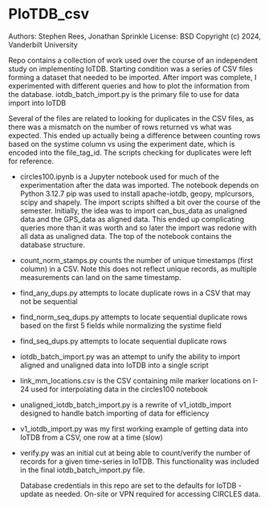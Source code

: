 # PIoTDB_csv
Authors: Stephen Rees, Jonathan Sprinkle
License: BSD Copyright (c) 2024, Vanderbilt University

Repo contains a collection of work used over the course of an independent study on implementing IoTDB.
Starting condition was a series of CSV files forming a dataset that needed to be imported. After import was
complete, I experimented with different queries and how to plot the information from the database.
iotdb_batch_import.py is the primary file to use for data import into IoTDB

Several of the files are related to looking for duplicates in the CSV files, as there was a mismatch on the
number of rows returned vs what was expected. This ended up actually being a difference between counting rows
based on the systime column vs using the experiment date, which is encoded into the file_tag_id. The scripts
checking for duplicates were left for reference.

* circles100.ipynb is a Jupyter notebook used for much of the experimentation after the data was imported. The 
notebook depends on Python 3.12.7 pip was used to install apache-iotdb, geopy, mplcursors, scipy and shapely.
The import scripts shifted a bit over the course of the semester. Initially, the idea was to import can_bus_data
as unaligned data and the GPS_data as aligned data. This ended up complicating queries more than it was worth
and so later the import was redone with all data as unaligned data. The top of the notebook contains the
database structure.

* count_norm_stamps.py counts the number of unique timestamps (first column) in a CSV. Note this does not reflect unique
records, as multiple measurements can land on the same timestamp.

* find_any_dups.py attempts to locate duplicate rows in a CSV that may not be sequential
* find_norm_seq_dups.py attempts to locate sequential duplicate rows based on the first 5 fields while normalizing the systime field
* find_seq_dups.py attempts to locate sequential duplicate rows
* iotdb_batch_import.py was an attempt to unify the ability to import aligned and unaligned data into IoTDB into a single script
* link_mm_locations.csv is the CSV containing mile marker locations on I-24 used for interpolating data in the circles100 notebook
* unaligned_iotdb_batch_import.py is a rewrite of v1_iotdb_import designed to handle batch importing of data for efficiency
* v1_iotdb_import.py was my first working example of getting data into IoTDB from a CSV, one row at a time (slow)
* verify.py was an initial cut at being able to count/verify the number of records for a given time-series in IoTDB. This functionality
  was included in the final iotdb_batch_import.py file.

  Database credentials in this repo are set to the defaults for IoTDB - update as needed.
  On-site or VPN required for accessing CIRCLES data.
